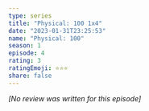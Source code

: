 ```yaml
---
type: series
title: "Physical: 100 1x4"
date: "2023-01-31T23:25:53"
name: "Physical: 100"
season: 1
episode: 4
rating: 3
ratingEmoji: ⭐️⭐️⭐️
share: false
---
```


*[No review was written for this episode]*
